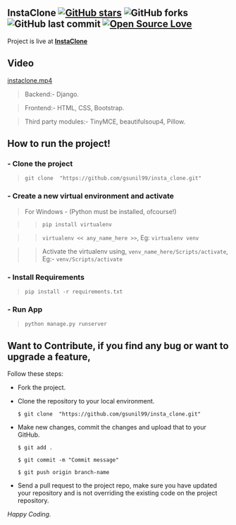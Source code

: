 ## InstaClone [![GitHub stars](https://img.shields.io/github/stars/gsunil99/insta_clone?style=social)](https://github.com/login?return_to=%2Fgsunil99%insta_clone) ![GitHub forks](https://img.shields.io/github/forks/gsunil99/insta_clone?style=social) ![GitHub last commit](https://img.shields.io/github/last-commit/gsunil99/insta_clone) [![Open Source Love](https://badges.frapsoft.com/os/v2/open-source.svg?v=103)](https://github.com/gsunil99/insta_clone)


Project is live at [**InstaClone**](https://sunilinstagram.pythonanywhere.com/)

## Video
[instaclone.mp4](https://user-images.githubusercontent.com/56781242/229135711-acb54bcf-4a13-40a9-8138-19c0101747c4.mp4)
> Backend:- Django.

> Frontend:- HTML, CSS, Bootstrap.

> Third party modules:- TinyMCE, beautifulsoup4, Pillow.


## How to run the project!
### - Clone the project
> ``` git clone  "https://github.com/gsunil99/insta_clone.git" ```
### - Create a new virtual environment and activate
> For Windows - (Python must be installed, ofcourse!)

>> ``` pip install virtualenv ```

>> ``` virtualenv << any_name_here >> ```, Eg: ``` virtualenv venv ```

 >> Activate the virtualenv using,
 ```venv_name_here/Scripts/activate```, Eg:- ```venv/Scripts/activate```
 
 ### - Install Requirements
 
 > ```pip install -r requirements.txt```
 
 ### - Run App
 > ```python manage.py runserver```
 
 ## Want to Contribute, if you find any bug or want to upgrade a feature,
Follow these steps:
- Fork the project.
- Clone the repository to your local environment.

    ```$ git clone  "https://github.com/gsunil99/insta_clone.git" ```
    
- Make new changes, commit the changes and upload that to your GitHub.

    `$ git add .`
    
    `$ git commit -m "Commit message" `
    
    `$ git push origin branch-name`
    
- Send a pull request to the project repo, make sure you have updated your repository and is not overriding the existing code on the project repository.

_Happy Coding._
